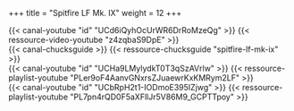 +++
title = "Spitfire LF Mk. IX"
weight = 12
+++

<div class="contenu"> <!-- le hangar de Sklang //-->
{{< canal-youtube "id" "UCd6iQyhOcUrWR6DrRoMzeQg" >}}
{{< ressource-video-youtube "z4zqbaS9DpE" >}}
</div>

<div class="contenu"> <!-- Chuck's guide //-->
{{< canal-chucksguide >}}
{{< ressource-chucksguide "spitfire-lf-mk-ix" >}}
</div>

<div class="contenu"> <!-- Matt Waggner //-->
{{< canal-youtube "id" "UCHa9LMylydkT0T3qSzAVrlw" >}}
{{< ressource-playlist-youtube "PLer9oF4AanvGNxrsZJuaewrKxKMRym2LF" >}}
</div>

<div class="contenu"> <!-- Viking 355th //-->
{{< canal-youtube "id" "UCbRpH2t1-IODmoE395IZjwg" >}}
{{< ressource-playlist-youtube "PL7pn4rQD0F5aXFllJr5V86M9_GCPTTpoy" >}}
</div>
